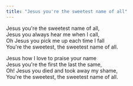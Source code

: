 ```yaml
---
title: "Jesus you're the sweetest name of all"
---
```


Jesus you're the sweetest name of all,   
Jesus you always hear me when I call,   
Oh Jesus you pick me up each time I fall   
You're the sweetest, the sweetest name of all.

Jesus how I love to praise your name   
Jesus you're the first the last the same,   
Oh! Jesus you died and took away my shame,   
You're the sweetest, the sweetest name of all.
